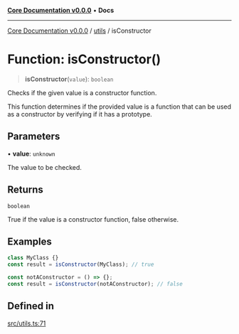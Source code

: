 [**Core Documentation v0.0.0**](../../README.md) • **Docs**

***

[Core Documentation v0.0.0](../../modules.md) / [utils](../README.md) / isConstructor

# Function: isConstructor()

> **isConstructor**(`value`): `boolean`

Checks if the given value is a constructor function.

This function determines if the provided value is a function
that can be used as a constructor by verifying if it has a prototype.

## Parameters

• **value**: `unknown`

The value to be checked.

## Returns

`boolean`

True if the value is a constructor function, false otherwise.

## Examples

```typescript
class MyClass {}
const result = isConstructor(MyClass); // true
```

```typescript
const notAConstructor = () => {};
const result = isConstructor(notAConstructor); // false
```

## Defined in

[src/utils.ts:71](https://github.com/stonemjs/core/blob/be89f756f02a94c320588453a86b3e95bc4e060f/src/utils.ts#L71)
